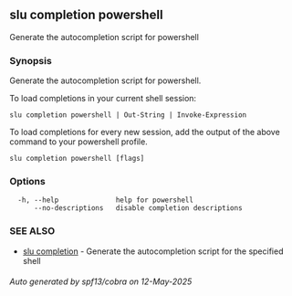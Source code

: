 ## slu completion powershell

Generate the autocompletion script for powershell

### Synopsis

Generate the autocompletion script for powershell.

To load completions in your current shell session:

	slu completion powershell | Out-String | Invoke-Expression

To load completions for every new session, add the output of the above command
to your powershell profile.


```
slu completion powershell [flags]
```

### Options

```
  -h, --help              help for powershell
      --no-descriptions   disable completion descriptions
```

### SEE ALSO

* [slu completion](slu_completion.md)	 - Generate the autocompletion script for the specified shell

###### Auto generated by spf13/cobra on 12-May-2025
